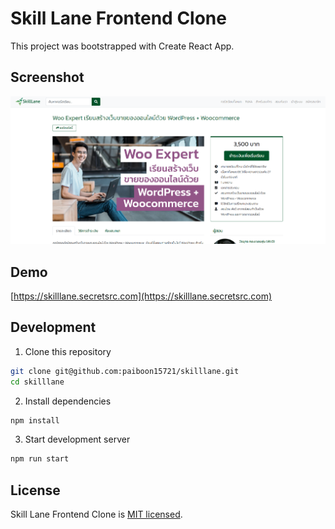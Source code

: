 # Skill Lane Frontend Clone

This project was bootstrapped with Create React App.

## Screenshot

![Skill Lane](https://raw.githubusercontent.com/paiboon15721/skilllane/main/screenshot.png)

## Demo

[https://skilllane.secretsrc.com](https://skilllane.secretsrc.com)

## Development

1. Clone this repository

```bash
git clone git@github.com:paiboon15721/skilllane.git
cd skilllane
```

2. Install dependencies

```bash
npm install
```

3. Start development server

```bash
npm run start
```

## License

Skill Lane Frontend Clone is [MIT licensed](./LICENSE).
